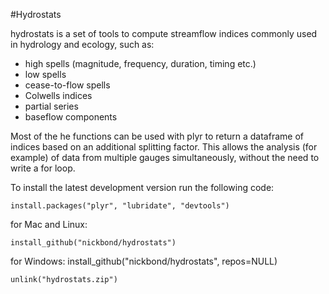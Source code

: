 #Hydrostats

 hydrostats is a set of tools to compute streamflow indices commonly used in hydrology and ecology, such as:
- high spells (magnitude, frequency, duration, timing etc.)
- low spells
- cease-to-flow spells
- Colwells indices
- partial series
- baseflow components
	
Most of the he functions can be used with plyr to return a dataframe of indices based on an additional splitting factor. This allows the analysis (for example) of data from multiple gauges simultaneously, without the need to write a for loop. 

To install the latest development version run the following code: 

	install.packages("plyr", "lubridate", "devtools")

for Mac and Linux:

	install_github("nickbond/hydrostats")

for Windows:
	install_github("nickbond/hydrostats", repos=NULL)

	unlink("hydrostats.zip")

